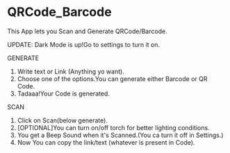 # QRCode_Barcode
This App lets you Scan and Generate QRCode/Barcode.

UPDATE: Dark Mode is up!Go to settings to turn it on.


GENERATE
1. Write text or Link (Anything yo want).
2. Choose one of the options.You can generate either Barcode or QR Code.
3. Tadaaa!Your Code is generated.

SCAN
1. Click on Scan(below generate).
2. [OPTIONAL]You can turn on/off torch for better lighting conditions.
3. You get a Beep Sound when it's Scanned.(You ca turn it off in Settings.)
4. Now You can copy the link/text (whatever is present in Code).







